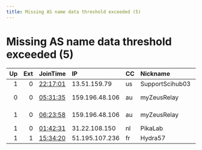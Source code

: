 ```yaml
---
title: Missing AS name data threshold exceeded (5)
---
```


# Missing AS name data threshold exceeded (5)

|   Up |   Ext | JoinTime                                                                                            | IP             | CC   | Nickname        |   ORp |   Dirp | Version    | Contact                      | OS    |   eFamMembers |
|-----:|------:|:----------------------------------------------------------------------------------------------------|:---------------|:-----|:----------------|------:|-------:|:-----------|:-----------------------------|:------|--------------:|
|    1 |     0 | [22:17:01](https://metrics.torproject.org/rs.html#details/132461CFF696DC5EF7D1B1A64E5C1CF7D728389F) | 13.51.159.79   | us   | SupportScihub03 |   443 |      0 | 0.4.5.8    | Danny &lt; xiaoqic at pm dot | Linux |             5 |
|    0 |     0 | [05:31:35](https://metrics.torproject.org/rs.html#details/651E27A47992569D9855206271156ED1E9FCB8D3) | 159.196.48.106 | au   | myZeusRelay     |  9001 |   9030 | 0.4.5.5-rc | jimbo43431@protonmail.com    | Linux |             1 |
|    1 |     0 | [06:23:58](https://metrics.torproject.org/rs.html#details/FCACA63A5F9F5E5F51D1C0D6682CFB09D3D32C36) | 159.196.48.106 | au   | myZeusRelay     |  9001 |   9030 | 0.4.5.5-rc | jimbo43431@protonmail.com    | Linux |             1 |
|    1 |     0 | [01:42:31](https://metrics.torproject.org/rs.html#details/185D6ADD07F71ED58BA3D10897E89FAD5EEDF8E4) | 31.22.108.150  | nl   | PikaLab         |  9001 |      0 | 0.4.5.8    | relay-contact at s dot       | Linux |             1 |
|    1 |     1 | [15:34:20](https://metrics.torproject.org/rs.html#details/0F0F690AF1D32C7C3C72C543836625628887BA85) | 51.195.107.236 | fr   | Hydra57         |  9001 |     80 | 0.4.5.8    | email:abuse-node49 poste     | Linux |            38 |
